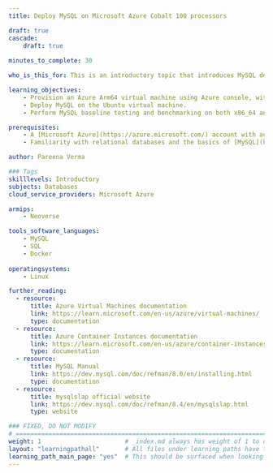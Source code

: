 ```yaml
---
title: Deploy MySQL on Microsoft Azure Cobalt 100 processors

draft: true
cascade:
    draft: true
    
minutes_to_complete: 30

who_is_this_for: This is an introductory topic that introduces MySQL deployment on Microsoft Azure Cobalt 100 (Arm-based) virtual machines. It is designed for developers migrating MySQL applications from x86_64 to Arm.

learning_objectives:
    - Provision an Azure Arm64 virtual machine using Azure console, with Ubuntu Pro 24.04 LTS as the base image.
    - Deploy MySQL on the Ubuntu virtual machine.
    - Perform MySQL baseline testing and benchmarking on both x86_64 and Arm64 virtual machines.

prerequisites:
    - A [Microsoft Azure](https://azure.microsoft.com/) account with access to Cobalt 100 based instances (Dpsv6)
    - Familiarity with relational databases and the basics of [MySQL](https://dev.mysql.com/doc/refman/8.0/en/introduction.html)

author: Pareena Verma

### Tags
skilllevels: Introductory
subjects: Databases
cloud_service_providers: Microsoft Azure

armips:
    - Neoverse

tools_software_languages:
    - MySQL
    - SQL
    - Docker
 
operatingsystems:
    - Linux

further_reading:
  - resource:
      title: Azure Virtual Machines documentation
      link: https://learn.microsoft.com/en-us/azure/virtual-machines/
      type: documentation
  - resource:
      title: Azure Container Instances documentation
      link: https://learn.microsoft.com/en-us/azure/container-instances/
      type: documentation
  - resource:
      title: MySQL Manual
      link: https://dev.mysql.com/doc/refman/8.0/en/installing.html
      type: documentation
  - resource:
      title: mysqlslap official website
      link: https://dev.mysql.com/doc/refman/8.4/en/mysqlslap.html
      type: website

### FIXED, DO NOT MODIFY
# ================================================================================
weight: 1                       # _index.md always has weight of 1 to order correctly
layout: "learningpathall"       # All files under learning paths have this same wrapper
learning_path_main_page: "yes"  # This should be surfaced when looking for related content. Only set for _index.md of learning path content.
---
```

